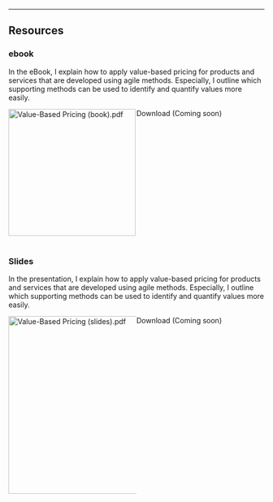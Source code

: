 <hr/>

## Resources

### ebook

In the eBook, I explain how to apply value-based pricing for products and services that are developed using agile methods. 
Especially, I outline which supporting methods can be used to identify and quantify values more easily. 

<div style="display: flex;">
    <div style="width: 50%;">
        <a download>
            <img src="{{ '/assets/Value_Based_Pricing_Book.jpg' | relative_url }}" alt="Value-Based Pricing (book).pdf" width="250px">
        </a>
    </div>
    <div style="width: 40%;">    
        <a download style="text-decoration: none">
            <div class="button">
                Download (Coming soon)
            </div>
        </a>
    </div>
</div>
<br/>

### Slides

In the presentation, I explain how to apply value-based pricing for products and services that are developed using agile methods. 
Especially, I outline which supporting methods can be used to identify and quantify values more easily. 

<div style="display: flex;">
    <div style="width: 50%;">
        <a download>
            <img src="{{ '/assets/Value_Based_Pricing_Slides.jpg' | relative_url }}" alt="Value-Based Pricing (slides).pdf" width="350px">
        </a>
    </div>
    <div style="width: 40%;">    
        <a download style="text-decoration: none">
            <div class="button">
                Download (Coming soon)
            </div>
        </a>
    </div>
</div>
<br/>